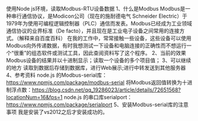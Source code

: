 使用Node js环境，读取Modbus-RTU设备数据
1、什么是Modbus
  Modbus是一种串行通信协议，是Modicon公司（现在的施耐德电气 Schneider Electric）于1979年为使用可编程逻辑控制器（PLC）通信而发表。Modbus已经成为工业领域通信协议的业界标准（De facto），并且现在是工业电子设备之间常用的连接方式。（解释来自百度百科）
  在我的工作中，常常接触一些设备，这些设备可以使用Modbus向外传递数据，有时我想测试一下设备和电脑连接的正确性而不想运行一个“很重”的组态软件或测试工具，因此查阅资料写了这个程序。
2、当前的效果
	Modbus设备的结果并以十进制显示；读取一个设备的多个项目值；
3、可以继续的地方
	 读取到数据后存储到数据库，进行Web展示;进行中转发送到其他服务器
4、参考资料
	 node.js 的Modbus-serial库：https://www.npmjs.com/package/modbus-serial
	 将Modbus返回值转换为十进制浮点数：https://blog.csdn.net/qq_19286023/article/details/72651568?locationNum=16&fps=1
	 node.js 的串口库serialport：https://www.npmjs.com/package/serialport
5、安装Modbus-serial库的注意事项
		 我是安装了vs2012之后才安装成功的。
